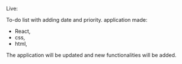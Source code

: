 Live: 

To-do list with adding date and priority.
application made:
- React,
- css,
- html,

The application will be updated and new functionalities will be added.